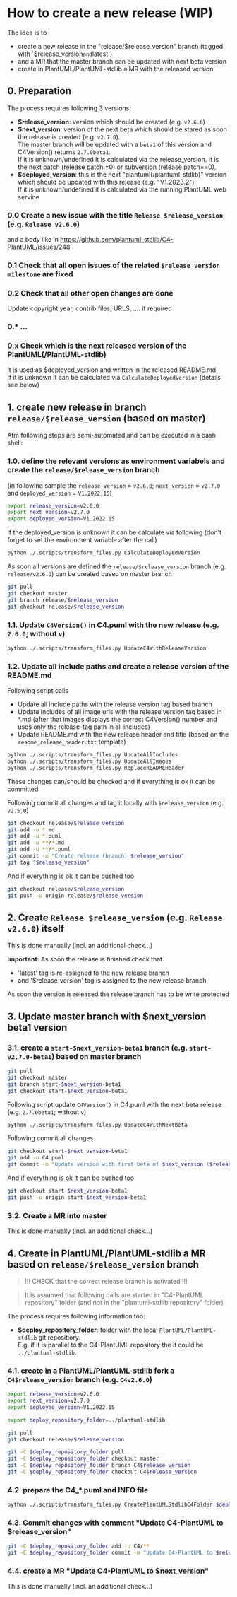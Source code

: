 # How to create a new release (WIP)

The idea is to
- create a new release in the "release/$release_version" branch (tagged with `$release_version` and `latest`)
- and a MR that the master branch can be updated with next beta version
- create in PlantUML/PlantUML-stdlib a MR with the released version

## 0. Preparation

The process requires following 3 versions:

- **$release_version**: version which should be created (e.g. `v2.6.0`)
- **$next_version**: version of the next beta which should be stared
  as soon the release is created (e.g. `v2.7.0`).  
  The master branch will be updated with a `beta1` of this version and C4Version() returns `2.7.0beta1`.  
  If it is unknown/undefined it is calculated via the release_version. It is the next patch (release patch!=0) or subversion (release patch==0).
- **$deployed_version**: this is the next "plantuml(/plantuml-stdlib)" version
  which should be updated with this release (e.g. "V1.2023.2")  
  If it is unknown/undefined it is calculated via the running PlantUML web service

### 0.0 Create a new issue with the title `Release $release_version` \(e.g. `Release v2.6.0`)

and a body like in https://github.com/plantuml-stdlib/C4-PlantUML/issues/248

### 0.1 Check that all open issues of the related `$release_version milestone` are fixed

### 0.2 Check that all other open changes are done

Update copyright year, contrib files, URLS, .... if required

### 0.* ...

### 0.x Check which is the next released version of the PlantUML(/PlantUML-stdlib)

it is used as $deployed_version and written in the released README.md  
If it is unknown it can be calculated via `CalculateDeployedVersion` (details see below)

## 1. create new release in branch `release/$release_version` (based on master)

Atm following steps are semi-automated and can be executed in a bash shell:

### 1.0. define the relevant versions as environment variabels and create the `release/$release_version` branch

\(in following sample the `release_version` = `v2.6.0`; `next_version` = `v2.7.0` and `deployed_version` = `V1.2022.15`)

```bash
export release_version=v2.6.0
export next_version=v2.7.0
export deployed_version=V1.2022.15
```

If the deployed_version is unknown it can be calculate via following (don't forget to set the environment variable after the call)

```bash
python ./.scripts/transform_files.py CalculateDeployedVersion
```

As soon all versions are defined the `release/$release_version` branch \(e.g. `release/v2.6.0`) can be created based on master branch

```bash
git pull
git checkout master
git branch release/$release_version
git checkout release/$release_version
```

### 1.1. Update `C4Version()` in C4.puml with the new release (e.g. `2.6.0`; without `v`)

```bash
python ./.scripts/transform_files.py UpdateC4WithReleaseVersion
```

### 1.2. Update all include paths and create a release version of the README.md

Following script calls

- Update all include paths with the release version tag based branch
- Update includes of all image urls with the release version tag based in *.md
  (after that images displays the correct C4Version() number and uses only the release-tag path in all includes)
- Update README.md with the new release header and title (based on the `readme_release_header.txt` template)

```bash
python ./.scripts/transform_files.py UpdateAllIncludes
python ./.scripts/transform_files.py UpdateAllImages
python ./.scripts/transform_files.py ReplaceREADMEHeader
```

These changes can/should be checked and if everything is ok it can be committed.

Following commit all changes and tag it locally with `$release_version` (e.g. `v2.5.0`) 

```bash
git checkout release/$release_version
git add -u *.md
git add -u *.puml
git add -u **/*.md
git add -u **/*.puml
git commit -m "Create release (branch) $release_version"
git tag "$release_version"
```

And if everything is ok it can be pushed too

```bash
git checkout release/$release_version
git push -u origin release/$release_version
```

## 2. Create `Release $release_version` \(e.g. `Release v2.6.0`) itself

This is done manually \(incl. an additional check...)

**Important:** As soon the release is finished check that 
- 'latest' tag is re-assigned to the new release branch
- and '$release_version' tag is assigned to the new release branch

As soon the version is released the release branch has to be write protected

## 3. Update master branch with $next_version beta1 version

### 3.1. create a `start-$next_version-beta1` branch \(e.g. `start-v2.7.0-beta1`) based on master branch

```bash
git pull
git checkout master
git branch start-$next_version-beta1
git checkout start-$next_version-beta1
```

Following script update `C4Version()` in C4.puml with the next beta release (e.g. `2.7.0beta1`; without `v`)

```bash
python ./.scripts/transform_files.py UpdateC4WithNextBeta
```

Following commit all changes

```bash
git checkout start-$next_version-beta1
git add -u C4.puml
git commit -m "Update version with first beta of $next_version ($release_version was created based on previous commit)"
```

And if everything is ok it can be pushed too

```bash
git checkout start-$next_version-beta1
git push -u origin start-$next_version-beta1
```

### 3.2. Create a MR into master

This is done manually \(incl. an additional check...)

## 4. Create in PlantUML/PlantUML-stdlib a MR based on `release/$release_version` branch

> !!! CHECK that the correct release branch is activated  !!!

> It is assumed that following calls are started in "C4-PlantUML repository" folder
(and not in the "plantuml-stdlib repository" folder)

The process requires following information too:

- **$deploy_repository_folder**: folder with the local `PlantUML/PlantUML-stdlib` git repositiory.  
  E.g. if it is parallel to the C4-PlantUML repository the it could be `../plantuml-stdlib`.

### 4.1. create in a PlantUML/PlantUML-stdlib fork a `C4$release_version` branch (e.g. `C4v2.6.0`)

```bash
export release_version=v2.6.0
export next_version=v2.7.0
export deployed_version=V1.2022.15

export deploy_repository_folder=../plantuml-stdlib

git pull
git checkout release/$release_version

git -C $deploy_repository_folder pull
git -C $deploy_repository_folder checkout master
git -C $deploy_repository_folder branch C4$release_version
git -C $deploy_repository_folder checkout C4$release_version
```

### 4.2. prepare the C4_*.puml and INFO file

```bash
python ./.scripts/transform_files.py CreatePlantUMLStdlibC4Folder $deploy_repository_folder/C4
```

### 4.3. Commit changes with comment "Update C4-PlantUML to $release_version"

```bash
git -C $deploy_repository_folder add -u C4/**
git -C $deploy_repository_folder commit -m "Update C4-PlantUML to $release_version"
```

### 4.4. create a MR "Update C4-PlantUML to $next_version"

This is done manually \(incl. an additional check...)
